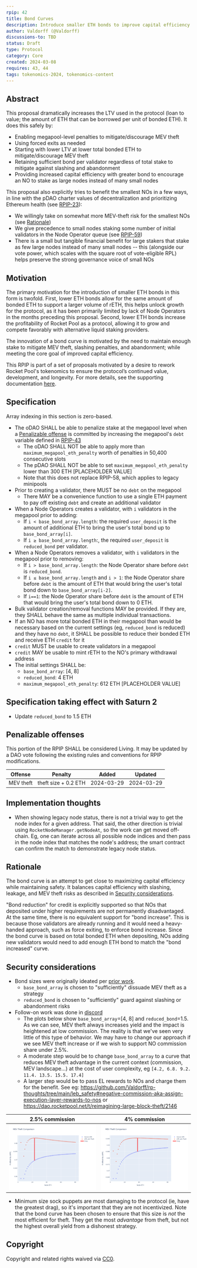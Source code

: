 ```yaml
---
rpip: 42
title: Bond Curves
description: Introduce smaller ETH bonds to improve capital efficiency for Node Operators while maintaining the security of the Rocket Pool protocol. 
author: Valdorff (@Valdorff)
discussions-to: TBD
status: Draft
type: Protocol
category: Core
created: 2024-03-08
requires: 43, 44
tags: tokenomics-2024, tokenomics-content
---
```


## Abstract
This proposal dramatically increases the LTV used in the protocol (loan to value; the amount of ETH that can be borrowed per unit of bonded ETH). It does this safely by:
- Enabling megapool-level penalties to mitigate/discourage MEV theft
- Using forced exits as needed
- Starting with lower LTV at lower total bonded ETH to mitigate/discourage MEV theft
- Retaining sufficient bond per validator regardless of total stake to mitigate against slashing and abandonment 
- Providing increased capital efficiency with greater bond to encourage an NO to stake as large nodes instead of many small nodes

This proposal also explicitly tries to benefit the smallest NOs in a few ways, in line with the pDAO charter values of decentralization and prioritizing Ethereum health (see [RPIP-23](./RPIP-23.md)):
- We willingly take on somewhat more MEV-theft risk for the smallest NOs (see [Rationale](#rationale))
- We give precedence to small nodes staking some number of initial validators in the Node Operator queue (see [RPIP-59](RPIP-59))
- There is a small but tangible financial benefit for large stakers that stake as few large nodes instead of many small nodes -- this (alongside our vote power, which scales with the square root of vote-eligible RPL) helps preserve the strong governance voice of small NOs

## Motivation

The primary motivation for the introduction of smaller ETH bonds in this form is twofold. First, lower ETH bonds allow for the same amount of bonded ETH to support a larger volume of rETH, this helps unlock growth for the protocol, as it has been primarily limited by lack of Node Operators in the months preceding this proposal. Second, lower ETH bonds increase the profitability of Rocket Pool as a protocol, allowing it to grow and compete favorably with alternative liquid staking providers.

The innovation of a bond curve is motivated by the need to maintain enough stake to mitigate MEV theft, slashing penalties, and abandonment; while meeting the core goal of improved capital efficiency.

This RPIP is part of a set of proposals motivated by a desire to rework Rocket Pool's tokenomics to ensure the protocol’s continued value, development, and longevity. For more details, see the supporting documentation [here](../tokenomics-explainers/001-why-rework). 

## Specification
Array indexing in this section is zero-based.

- The oDAO SHALL be able to penalize stake at the megapool level when a [Penalizable offense](#penalizable-offenses) is committed by increasing the megapool's `debt` variable defined in [RPIP-43](./RPIP-43.md/#debt-variable)
  - The oDAO SHALL NOT be able to apply more than `maximum_megapool_eth_penalty` worth of penalties in 50,400 consecutive slots
  - The pDAO SHALL NOT be able to set `maximum_megapool_eth_penalty` lower than 300 ETH [PLACEHOLDER VALUE]
  - Note that this does not replace RPIP-58, which applies to legacy minipools
- Prior to creating a validator, there MUST be no `debt` on the megapool
  - There MAY be a convenience function to use a single ETH payment to pay off existing `debt` and create an additional validator
- When a Node Operators creates a validator, with `i` validators in the megapool prior to adding: 
  - If `i < base_bond_array.length`: the required `user_deposit` is the amount of additional ETH to bring the user's total bond up to `base_bond_array[i]`.
  - If `i ≥ base_bond_array.length`:, the required `user_deposit` is `reduced_bond` per validator.
- When a Node Operators removes a validator, with `i` validators in the megapool prior to removing:
  - If `i > base_bond_array.length`: the Node Operator share before `debt` is `reduced_bond`.
  - If `i ≤ base_bond_array.length` and `i > 1`: the Node Operator share before `debt` is the amount of ETH that would bring the user's total bond down to `base_bond_array[i-2]`.
  - If `i==1`: the Node Operator share before `debt` is the amount of ETH that would bring the user's total bond down to 0 ETH.
- Bulk validator creation/removal functions MAY be provided. If they are, they SHALL behave the same as multiple individual transactions.
- If an NO has more total bonded ETH in their megapool than would be necessary based on the current settings (eg, `reduced_bond` is reduced) and they have no `debt`, it SHALL be possible to reduce their bonded ETH and receive ETH `credit` for it
- `credit` MUST be usable to create validators in a megapool
- `credit` MAY be usable to mint rETH to the NO's primary withdrawal address 
- The initial settings SHALL be:
  - `base_bond_array`: [4, 8]
  - `reduced_bond`: 4 ETH
  - `maximum_megapool_eth_penalty`: 612 ETH [PLACEHOLDER VALUE]

## Specification taking effect with Saturn 2
- Update `reduced_bond` to 1.5 ETH

## Penalizable offenses
This portion of the RPIP SHALL be considered Living. It may be updated by a DAO vote following the existing rules and conventions for RPIP modifications.

| Offense   | Penalty              | Added      | Updated    |
|-----------|----------------------|------------|------------|
| MEV theft | theft size + 0.2 ETH | 2024-03-29 | 2024-03-29 |

## Implementation thoughts
- When showing legacy node status, there is not a trivial way to get the node index for a given address. That said, the other direction is trivial using `RocketNodeManager.getNodeAt`, so the work can get moved off-chain. Eg, one can iterate across all possible node indices and then pass in the node index that matches the node's address; the smart contract can confirm the match to demonstrate legacy node status.

## Rationale
The bond curve is an attempt to get close to maximizing capital efficiency while maintaining safety. It balances capital efficiency with slashing, leakage, and MEV theft risks as described in [Security considerations](#security-considerations). 

"Bond reduction" for credit is explicitly supported so that NOs that deposited under higher requirements are not permanently disadvantaged. At the same time, there is no equivalent support for "bond increase". This is because those validators are already running and it would need a heavy-handed approach, such as force exiting, to enforce bond increase. Since the bond curve is based on total bonded ETH when depositing, NOs adding new validators would need to add enough ETH bond to match the "bond increased" curve.

## Security considerations
- Bond sizes were originally ideated per [prior work](../assets/rpip-42/bond_curves.md).
  - `base_bond_array` is chosen to "sufficiently" dissuade MEV theft as a strategy
  - `reduced_bond` is chosen to "sufficiently" guard against slashing or abandonment risks
- Follow-on work was done in [discord](https://discord.com/channels/405159462932971535/1228753782402318427/1228914436924772352)
  - The plots below show `base_bond_array`=[4, 8] and `reduced_bond`=1.5. As we can see, MEV theft always increases yield and the impact is heightened at low commission. The reality is that we've seen very little of this type of behavior. We may have to change our approach if we see MEV theft increase or if we wish to support NO commission share under 2.5%.
  - A moderate step would be to change `base_bond_array` to a curve that reduces MEV theft advantage in the current context (commission, MEV landscape...) at the cost of user complexity, eg `[4.2, 6.8. 9.2. 11.4. 13.5. 15.5. 17.4]`
  - A larger step would be to pass EL rewards to NOs and charge them for the benefit. See eg: <https://github.com/Valdorff/rp-thoughts/tree/main/leb_safety#negative-commission-aka-assign-execution-layer-rewards-to-nos> or <https://dao.rocketpool.net/t/reimagining-large-block-theft/2146>
  
| 2.5% commission                                 | 4% commission                                |
|-------------------------------------------------|----------------------------------------------|
| ![img.png](../assets/rpip-42/theft_2.5pct.png)  | ![img.png](../assets/rpip-42/theft_4pct.png) |

- Minimum size sock puppets are most damaging to the protocol (ie, have the greatest drag), so it's important that they are not incentivized. Note that the bond curve has been chosen to ensure that this size is _not_ the most efficient for theft. They get the most _advantage_ from theft, but not the highest overall yield from a dishonest strategy.

## Copyright
Copyright and related rights waived via [CC0](https://creativecommons.org/publicdomain/zero/1.0/).

